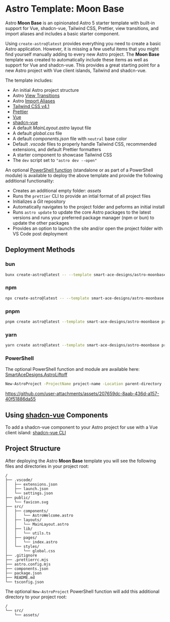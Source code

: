 <!-- ASTRO:REMOVE:START -->
# Astro Template: Moon Base
Astro **Moon Base** is an opinionated Astro 5 starter template with built-in support for Vue, shadcn-vue, Tailwind CSS, Prettier, view transitions, and import aliases and includes a basic starter component.

Using `create-astro@latest` provides everything you need to create a basic Astro application. However, it is missing a few useful items that you might find yourself manually adding to every new Astro project. The **Moon Base** template was created to automatically include these items as well as support for Vue and shadcn-vue. This provides a great starting point for a new Astro project with Vue client islands, Tailwind and shadcn-vue.

The template includes:
- An initial Astro project structure
- Astro [View Transitions](https://docs.astro.build/en/guides/view-transitions/)
- Astro [Import Aliases](https://docs.astro.build/en/guides/typescript/#import-aliases)
- [Tailwind CSS v4.1](https://tailwindcss.com/)
- [Prettier](https://prettier.io/)
- [Vue](https://vuejs.org/)
- [shadcn-vue](https://www.shadcn-vue.com/)
- A default _MainLayout.astro_ layout file
- A default _global.css_ file
- A default _components.json_ file with `neutral` base color
- Default _.vscode_ files to properly handle Tailwind CSS, recommended extensions, and default Prettier formatters
- A starter component to showcase Tailwind CSS
- The `dev` script set to `"astro dev --open"`

An optional [PowerShell function](https://github.com/Smart-Ace-Designs/SmartAceDesigns.AstroLiftoff) (standalone or as part of a PowerShell module) is available to deploy the above template and provide the following additional functionality:
- Creates an additional empty folder: _assets_
- Runs the `prettier` CLI to provide an intial format of all project files
- Initializes a _Git_ repository
- Automatically navigates to the project folder and peforms an initial install
- Runs `astro update` to update the core Astro packages to the latest versions and runs your preferred package manager (npm or bun) to update the other packages
- Provides an option to launch the site and/or open the project folder with VS Code post deployment

## Deployment Methods
### bun
```sh
bunx create-astro@latest -- --template smart-ace-designs/astro-moonbase project-name
```
### npm
```sh
npx create-astro@latest -- --template smart-ace-designs/astro-moonbase project-name
```
### pnpm
```sh
pnpm create astro@latest --template smart-ace-designs/astro-moonbase project-name
```
### yarn
```sh
yarn create astro@latest --template smart-ace-designs/astro-moonbase project-name
```
### PowerShell
The optional PowerShell function and module are available here:
[SmartAceDesigns.AstroLiftoff](https://github.com/Smart-Ace-Designs/SmartAceDesigns.AstroLiftoff)

```sh
New-AstroProject -ProjectName project-name -Location parent-directory -Template astro-moonbase
```

https://github.com/user-attachments/assets/207659dc-8aab-436d-a157-40f51886da55

## Using [shadcn-vue](https://www.shadcn-vue.com/) Components
To add a shadcn-vue component to your Astro project for use with a Vue client island:
[shadcn-vue CLI](https://www.shadcn-vue.com/docs/cli.html#add)

## Project Structure
After deploying the Astro **Moon Base** template you will see the following files and directories in your project root:

```text
/
├── .vscode/
│   ├── extensions.json
│   ├── launch.json
│   └── settings.json
├── public/
│   └── favicon.svg
├── src/
│   ├── components/
│   │   └── AstroWelcome.astro
│   ├── layouts/
│   │   └── MainLayout.astro
│   ├── lib/
│   │   └── utils.ts
│   ├── pages/
│   │   └── index.astro
│   └── styles/
│       └── global.css
├── .gitignore
├── .prettierrc.mjs
├── astro.config.mjs
├── components.json
├── package.json
├── README.md
└── tsconfig.json
```

The optional `New-AstroProject` PowerShell function will add this additional directory to your project root:

```text
/
└── src/
    └── assets/
```
<!-- ASTRO:REMOVE:END -->